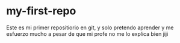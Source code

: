 # my-first-repo
Este es mi primer repositiorio en git, y solo pretendo aprender
y me esfuerzo mucho a pesar de que mi profe no me lo explica bien jiji
